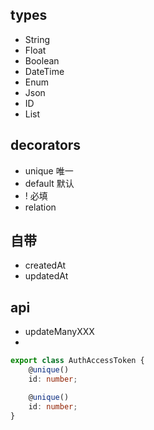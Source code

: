 
## types
- String
- Float
- Boolean
- DateTime
- Enum
- Json
- ID
- List

## decorators
- unique 唯一
- default 默认
- ! 必填
- relation

## 自带
- createdAt
- updatedAt

## api
- updateManyXXX
- 

```ts
export class AuthAccessToken {
    @unique()
    id: number;

    @unique()
    id: number;
}
```